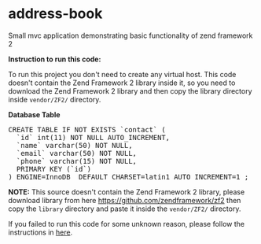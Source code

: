 address-book
============

Small mvc application demonstrating basic functionality of zend framework 2

<b>Instruction to run this code:</b>

To run this project you don't need to create any virtual host.
This code doesn't contain the Zend Framework 2 library inside it, so you need to download the Zend Framework 2 library and then copy the library directory inside <code>vendor/ZF2/</code> directory.


<b>Database Table</b>

<pre>
CREATE TABLE IF NOT EXISTS `contact` (
  `id` int(11) NOT NULL AUTO_INCREMENT,
  `name` varchar(50) NOT NULL,
  `email` varchar(50) NOT NULL,
  `phone` varchar(15) NOT NULL,
  PRIMARY KEY (`id`)
) ENGINE=InnoDB  DEFAULT CHARSET=latin1 AUTO_INCREMENT=1 ;
</pre>

<b>NOTE:</b> This source doesn't contain the Zend Framework 2 library, please download library from here <a href="https://github.com/zendframework/zf2">https://github.com/zendframework/zf2</a> then copy the <code>library</code> directory and paste it inside the <code>vendor/ZF2/</code> directory.

If you failed to run this code for some unknown reason, please follow the instructions in <a href="wp.me/pfBBw-cA">here</a>.
